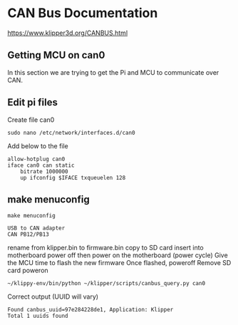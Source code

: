 # CAN Bus Documentation
https://www.klipper3d.org/CANBUS.html

## Getting MCU on can0
In this section we are trying to get the Pi and MCU to communicate over CAN.

## Edit pi files
Create file can0
```
sudo nano /etc/network/interfaces.d/can0
```
Add below to the file
```
allow-hotplug can0
iface can0 can static
    bitrate 1000000
    up ifconfig $IFACE txqueuelen 128
```

## make menuconfig
```
make menuconfig
```

```
USB to CAN adapter
CAN PB12/PB13
```
rename from klipper.bin to firmware.bin
copy to SD card
insert into motherboard
power off then power on the motherboard (power cycle)
Give the MCU time to flash the new firmware
Once flashed, poweroff
Remove SD card
poweron
```
~/klippy-env/bin/python ~/klipper/scripts/canbus_query.py can0
```
Correct output (UUID will vary)
```
Found canbus_uuid=97e284228de1, Application: Klipper
Total 1 uuids found
```

